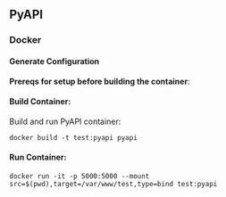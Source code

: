 ## PyAPI

### Docker

#### Generate Configuration

**Prereqs for setup before building the container**:

#### Build Container:

Build and run PyAPI container:

```
docker build -t test:pyapi pyapi
```

#### Run Container:

```
docker run -it -p 5000:5000 --mount src=$(pwd),target=/var/www/test,type=bind test:pyapi
```
